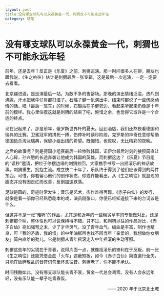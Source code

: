 ```yaml
---
layout: post
title:没有哪支球队可以永葆黄金一代，刺猬也不可能永远年轻
category: 随笔
---
```


# 没有哪支球队可以永葆黄金一代，刺猬也不可能永远年轻

前年，还是去年？反正是《乐夏》之前，刺猬巡演。那一时间很多人在聊，朋友也跟我说，《生之响往》估计是刺猬最后一张专辑，这是最后一次巡演，一定一定要去看看。

北京疆进酒，是巡演最后一站，为数不多的售罄场。那晚的演出情绪泛滥，热烈到沸腾，汗水把我牛仔裤都打湿了。石璐子健一帆演出中、结束时都说了一些伤感动情的话。唱「最后一班车」的时候，石璐站在子健旁边，看起来听起来仍像是十年前的模样。我心里估摸这就是刺猬的结束了吧，惋惜之余，也觉得它或许是一个合适的终点。

现在记起来了，那是前年，俄罗斯世界杯的夏天。回到酒店，我们还熬夜看德国和瑞典的比赛。卫冕冠军的拼死一搏，伤停补时读秒阶段，克罗斯的神奇任意球帮助德国绝杀淘汰瑞典，保留小组出线的希望。既惋惜，也惊叹，无比精彩的夜晚。

之后的故事呢？则是德国小组赛最后一轮惨败韩国，诺伊尔最后时刻的狼狈简直让人心碎，孙兴慜的长途奔袭让他成为韩国的英雄。而刺猬这边？《乐夏》节目组的“读秒”邀请，把位于停摆边缘的刺猬拉回，大家携手书写一出摇滚乐的神话故事。刺猬重生，拥抱主流。成立快二十年了，乐队终于得到了他们应该得到的两件东西。可惜，你若留心他们的创作状态，你或许能看出，从《生之响往》就显现的疲态并没有因走红而改善，反倒加速跌落。

足球是圆的，奇迹时常发生；音乐是艺术，杰作难得再现。《赤子白仙》的发行，就像是看一部你已经熟悉剧本的戏，演员刚张口，你便已经知道接下来的台词该是什么。

但这并不是一张“难听”的作品，尤其是和近年的一些粗劣草率的专辑做对比，还是刺猬那个味，整体性也可以说保持得不错。只不过，和刺猬以往的作品对比，《赤子白仙》宛如强弩之末，少了才华灵气，没了青年血气。编曲是丰富，制作也精良，可「我的矛盾，我的恨」的中年油腻再也找不回当年「亲爱的，我想做你女朋友」简白直给的劲儿。它是刺猬从青年摇滚走入中年摇滚的生动写照。

刺猬这些年的尖锐在于青春，说得片面一点，就像摇滚乐的锋利在于反叛，前一张《生之响往》还能凭借金曲「火车」遮蔽短板，如今《赤子白仙》简直道行全失，只能在破碎散乱的音符词句里怀念往昔。刺猬老了，你不能不承认。

时间残酷如此，没有哪支球队能长青不衰，黄金一代总会凋零。没有人会永远年轻，没有乐队能一辈子吃青春饭。

<p align="right">—— 2020 年于北京北土城</p>
